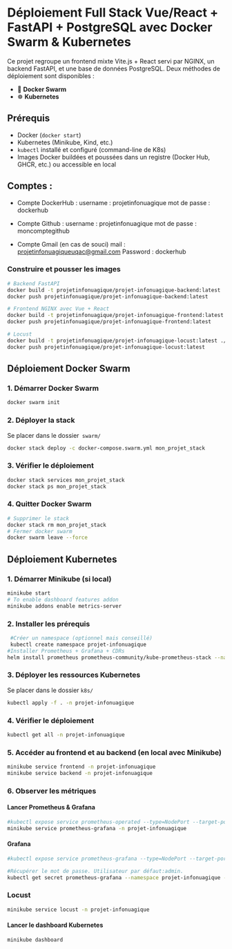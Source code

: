 #  Déploiement Full Stack Vue/React + FastAPI + PostgreSQL avec Docker Swarm & Kubernetes

Ce projet regroupe un frontend mixte Vite.js + React servi par NGINX, un backend FastAPI, et une base de données PostgreSQL. Deux méthodes de déploiement sont disponibles :

- 🐳 **Docker Swarm**
- ☸️ **Kubernetes**


## Prérequis

- Docker (`docker start`)
- Kubernetes (Minikube, Kind, etc.)
- `kubectl` installé et configuré (command-line de K8s)
- Images Docker buildées et poussées dans un registre (Docker Hub, GHCR, etc.) ou accessible en local

## Comptes : 
- Compte DockerHub : 
username : projetinfonuagique
mot de passe : dockerhub

- Compte Github : 
username : projetinfonuagique
mot de passe : moncomptegithub

- Compte Gmail (en cas de souci) 
mail : projetinfonuagiqueuqac@gmail.com
Password : dockerhub
### Construire et pousser les images

```bash
# Backend FastAPI
docker build -t projetinfonuagique/projet-infonuagique-backend:latest ./backend
docker push projetinfonuagique/projet-infonuagique-backend:latest

# Frontend NGINX avec Vue + React
docker build -t projetinfonuagique/projet-infonuagique-frontend:latest ./frontend
docker push projetinfonuagique/projet-infonuagique-frontend:latest

# Locust
docker build -t projetinfonuagique/projet-infonuagique-locust:latest ./test
docker push projetinfonuagique/projet-infonuagique-locust:latest
```

##  Déploiement Docker Swarm

### 1. Démarrer Docker Swarm
```bash
docker swarm init
```

### 2. Déployer la stack
Se placer dans le dossier` swarm/`

```bash
docker stack deploy -c docker-compose.swarm.yml mon_projet_stack
```
### 3. Vérifier le déploiement
```bash
docker stack services mon_projet_stack
docker stack ps mon_projet_stack
```

### 4. Quitter Docker Swarm
```bash
# Supprimer le stack
docker stack rm mon_projet_stack
# Fermer docker swarm
docker swarm leave --force
```

##  Déploiement Kubernetes

### 1. Démarrer Minikube (si local)
```bash
minikube start
# To enable dashboard features addon
minikube addons enable metrics-server
```

### 2. Installer les prérequis
```bash
 #Créer un namespace (optionnel mais conseillé)
 kubectl create namespace projet-infonuagique
#Installer Prometheus + Grafana + CDRs
helm install prometheus prometheus-community/kube-prometheus-stack --namespace projet-infonuagique
```

### 3. Déployer les ressources Kubernetes
Se placer dans le dossier `k8s/`

```bash
kubectl apply -f . -n projet-infonuagique
```

### 4. Vérifier le déploiement
```bash
kubectl get all -n projet-infonuagique
```

### 5.  Accéder au frontend et au backend (en local avec Minikube)
```bash
minikube service frontend -n projet-infonuagique
minikube service backend -n projet-infonuagique
```

### 6. Observer les métriques

#### Lancer Prometheus & Grafana
 ```bash
#kubectl expose service prometheus-operated --type=NodePort --target-port=9090 --port=9090 --name=prometheus-operated-ext -n projet-infonuagique
minikube service prometheus-grafana -n projet-infonuagique
```

#### Grafana
```bash
#kubectl expose service prometheus-grafana --type=NodePort --target-port=3000 --name=prometheus-grafana-ext -n projet-infonuagique

#Récupérer le mot de passe. Utilisateur par défaut:admin.
kubectl get secret prometheus-grafana --namespace projet-infonuagique -o jsonpath="{.data.admin-password}" | base64 --decode ; echo
```

### Locust
```bash
minikube service locust -n projet-infonuagique
```

#### Lancer le dashboard Kubernetes
```bash
minikube dashboard
```
